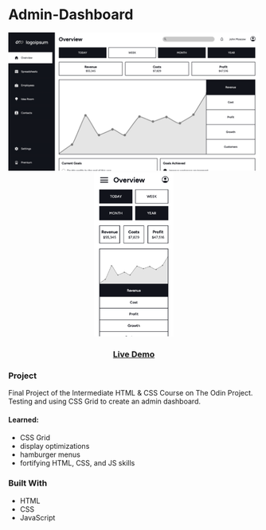 # Admin-Dashboard

<p float="left" align="center">
  <img src="/images/dashboard.png" width="600" alt="project pic">
  <img src="/images/dashboard-mobile.png" height="330.56" alt="project mobile pic">
</p>
<h3 align="center">
<a href="https://baheerpayab.github.io/admin-dashboard/">Live Demo</a>
</h3>

### Project

Final Project of the Intermediate HTML & CSS Course on The Odin Project.
Testing and using CSS Grid to create an admin dashboard.

#### Learned:
- CSS Grid
- display optimizations
- hamburger menus
- fortifying HTML, CSS, and JS skills

### Built With

* HTML
* CSS
* JavaScript